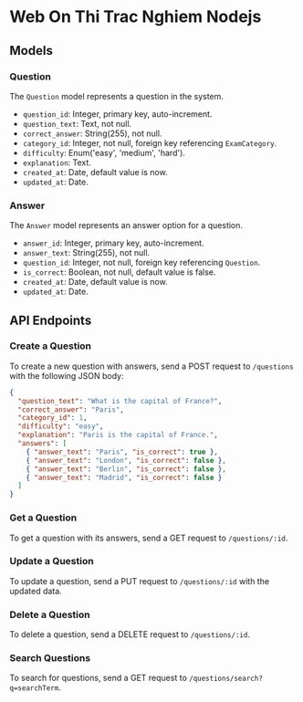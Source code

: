 # Web On Thi Trac Nghiem Nodejs

## Models

### Question

The `Question` model represents a question in the system.

- `question_id`: Integer, primary key, auto-increment.
- `question_text`: Text, not null.
- `correct_answer`: String(255), not null.
- `category_id`: Integer, not null, foreign key referencing `ExamCategory`.
- `difficulty`: Enum('easy', 'medium', 'hard').
- `explanation`: Text.
- `created_at`: Date, default value is now.
- `updated_at`: Date.

### Answer

The `Answer` model represents an answer option for a question.

- `answer_id`: Integer, primary key, auto-increment.
- `answer_text`: String(255), not null.
- `question_id`: Integer, not null, foreign key referencing `Question`.
- `is_correct`: Boolean, not null, default value is false.
- `created_at`: Date, default value is now.
- `updated_at`: Date.

## API Endpoints

### Create a Question

To create a new question with answers, send a POST request to `/questions` with the following JSON body:

```json
{
  "question_text": "What is the capital of France?",
  "correct_answer": "Paris",
  "category_id": 1,
  "difficulty": "easy",
  "explanation": "Paris is the capital of France.",
  "answers": [
    { "answer_text": "Paris", "is_correct": true },
    { "answer_text": "London", "is_correct": false },
    { "answer_text": "Berlin", "is_correct": false },
    { "answer_text": "Madrid", "is_correct": false }
  ]
}
```

### Get a Question

To get a question with its answers, send a GET request to `/questions/:id`.

### Update a Question

To update a question, send a PUT request to `/questions/:id` with the updated data.

### Delete a Question

To delete a question, send a DELETE request to `/questions/:id`.

### Search Questions

To search for questions, send a GET request to `/questions/search?q=searchTerm`.
